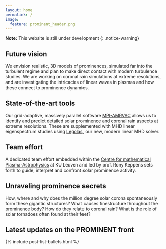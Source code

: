 ```yaml
---
layout: home
permalink: /
image:
  feature: prominent_header.png
---
```


**Note:** This website is still under development
{: .notice-warning}


<div class="tiles">

  <div class="tile">
    <h2 class="post-title">Future vision</h2>
    <p class="post-excerpt">
    We envision realistic, 3D models of prominences, simulated far into the turbulent regime and plan to make direct
    contact with modern turbulence studies. We are working on coronal rain simulations at extreme resolutions, and are
    investigating the intricacies of linear waves in plasmas and how these connect to prominence dynamics.
    </p>
  </div>

  <div class="tile">
    <h2 class="post-title">State-of-the-art tools</h2>
    <p class="post-excerpt">
    Our grid-adaptive, massively parallel software <a href="http://amrvac.org">MPI-AMRVAC</a> allows us to identify and predict
    detailed solar prominence and coronal rain aspects at extreme resolutions. These are supplemented with MHD linear
    eigenspectrum studies using <a href="https://legolas.science">Legolas</a>, our new, modern linear MHD solver.
    </p>
  </div>

  <div class="tile">
    <h2 class="post-title">Team effort</h2>
    <p class="post-excerpt">
    A dedicated team effort embedded within the
    <a href="https://wis.kuleuven.be/CmPA">Centre for mathematical Plasma-Astrophysics</a> at KU Leuven
    and led by prof. Rony Keppens sets forth to guide, interpret and confront solar prominence activity.
    </p>
  </div>


  <div class="tile">
    <h2 class="post-title">Unraveling prominence secrets</h2>
    <p class="post-excerpt">
      How, where and why does the million degree solar corona spontaneously form these gigantic structures?
      What causes finestructure throughout the prominence body? How do they relate to coronal rain?
      What is the role of solar tornadoes often found at their feet?
    </p>
  </div>

</div>

## Latest updates on the PROMINENT front
<div class="tiles">
  {% include post-list-bullets.html %}
<!-- {% for post in site.posts %}
	{% include post-grid.html %}
{% endfor %} -->
</div>
